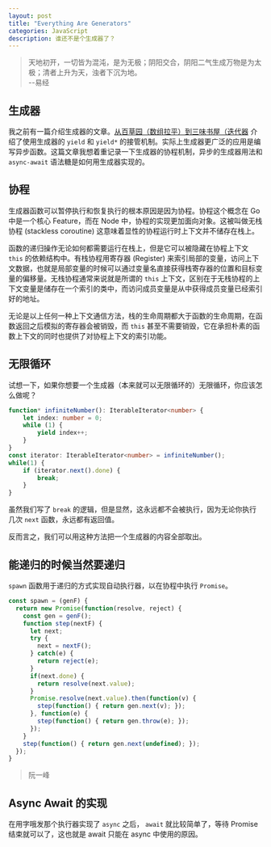 ```yaml
---
layout: post
title: "Everything Are Generators"
categories: JavaScript
description: 谁还不是个生成器了？
---
```


> 天地初开，一切皆为混沌，是为无极；阴阳交合，阴阳二气生成万物是为太极；清者上升为天，浊者下沉为地。  
> --易经

## 生成器

我之前有一篇介绍生成器的文章。[从百草园（数组拉平）到三味书屋（迭代器](https://mengw.io/javascript/From-Flat-To-Generator) 介绍了使用生成器的 `yield` 和 `yield*` 的接管机制。实际上生成器更广泛的应用是编写异步函数。这篇文章我想着重记录一下生成器的协程机制，异步的生成器用法和 `async-await` 语法糖是如何用生成器实现的。

## 协程

生成器函数可以暂停执行和恢复执行的根本原因是因为协程。协程这个概念在 Go 中是一个核心 Feature，而在 Node 中，协程的实现更加面向对象。这被叫做无栈协程 (stackless coroutine) 这意味着显性的协程运行时上下文并不储存在栈上。

函数的递归操作无论如何都需要运行在栈上，但是它可以被隐藏在协程上下文 `this` 的依赖结构中。有栈协程用寄存器 (Register) 来索引局部的变量，访问上下文数据，也就是局部变量的时候可以通过变量名直接获得栈寄存器的位置和目标变量的偏移量。无栈协程通常来说就是所谓的 `this` 上下文，区别在于无栈协程的上下文变量是储存在一个索引的类中，而访问成员变量是从中获得成员变量已经索引好的地址。

无论是以上任何一种上下文通信方法，栈的生命周期都大于函数的生命周期，在函数返回之后模拟的寄存器会被销毁，而 `this` 甚至不需要销毁，它在承担朴素的函数上下文的同时也提供了对协程上下文的索引功能。

## 无限循环

试想一下，如果你想要一个生成器（本来就可以无限循环的）无限循环，你应该怎么做呢？

```ts
function* infiniteNumber(): IterableIterator<number> {
    let index: number = 0;
    while (1) {
        yield index++;
    }
}
const iterator: IterableIterator<number> = infiniteNumber();
while(1) {
    if (iterator.next().done) {
        break;
    }
}
```

虽然我们写了 `break` 的逻辑，但是显然，这永远都不会被执行，因为无论你执行几次 `next` 函数，永远都有返回值。

反而言之，我们可以用这种方法把一个生成器的内容全部取出。

## 能递归的时候当然要递归

`spawn` 函数用于递归的方式实现自动执行器，以在协程中执行 `Promise`。

```ts
const spawn = (genF) {
  return new Promise(function(resolve, reject) {
    const gen = genF();
    function step(nextF) {
      let next;
      try {
        next = nextF();
      } catch(e) {
        return reject(e);
      }
      if(next.done) {
        return resolve(next.value);
      }
      Promise.resolve(next.value).then(function(v) {
        step(function() { return gen.next(v); });
      }, function(e) {
        step(function() { return gen.throw(e); });
      });
    }
    step(function() { return gen.next(undefined); });
  });
}
```

> 阮一峰

## Async Await 的实现

在用字哦发那个执行器实现了 `async` 之后， `await` 就比较简单了，等待 Promise 结束就可以了，这也就是 await 只能在 async 中使用的原因。

